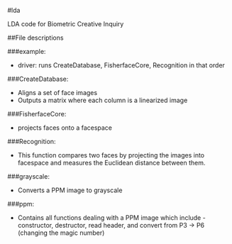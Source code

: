 #lda

LDA code for Biometric Creative Inquiry

##File descriptions


###example:
- driver: runs CreateDatabase, FisherfaceCore, Recognition in that order

###CreateDatabase:
- Aligns a set of face images
- Outputs a matrix where each column is a linearized image

###FisherfaceCore:
- projects faces onto a facespace

###Recognition:
- This function compares two faces by projecting the images into facespace and
measures the Euclidean distance between them.

###grayscale:
- Converts a PPM image to grayscale

###ppm:
- Contains all functions dealing with a PPM image which include - constructor,
destructor, read header, and convert from P3 -> P6 (changing the magic number)
